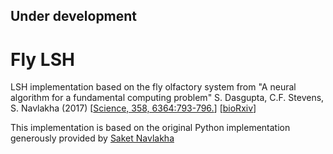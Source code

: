## Under development 

# Fly LSH
LSH implementation based on the fly olfactory system from "A neural algorithm for a fundamental computing problem" S. Dasgupta, C.F. Stevens, S. Navlakha (2017)
[[Science, 358, 6364:793-796.](http://science.sciencemag.org/content/sci/358/6364/793.full.pdf?ijkey=aX3uts9Y4xqPE&keytype=ref&siteid=sci)] [[bioRxiv](https://www.biorxiv.org/content/early/2017/08/25/180471)]

This implementation is based on the original Python implementation generously provided by [Saket Navlakha](http://www.snl.salk.edu/~navlakha/)
